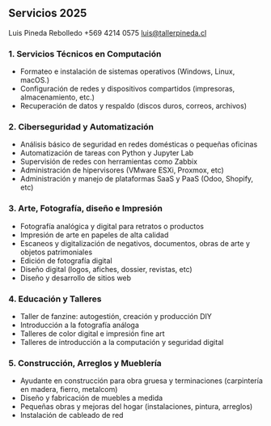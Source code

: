 <!--
**luispinedare/luispinedare** is a ✨ _special_ ✨ repository because its `README.md` (this file) appears on your GitHub profile.

Here are some ideas to get you started:

- 🔭 I’m currently working on ...
- 🌱 I’m currently learning ...
- 👯 I’m looking to collaborate on ...
- 🤔 I’m looking for help with ...
- 💬 Ask me about ...
- 📫 How to reach me: ...
- 😄 Pronouns: ...
- ⚡ Fun fact: ...
-->

## Servicios 2025
Luis Pineda Rebolledo
+569 4214 0575
luis@tallerpineda.cl

### 1. Servicios Técnicos en Computación
-	Formateo e instalación de sistemas operativos (Windows, Linux, macOS.)
-	Configuración de redes y dispositivos compartidos (impresoras, almacenamiento, etc.)
-	Recuperación de datos y respaldo (discos duros, correos, archivos)

### 2. Ciberseguridad y Automatización
-	Análisis básico de seguridad en redes domésticas o pequeñas oficinas
-	Automatización de tareas con Python y Jupyter Lab
-	Supervisión de redes con herramientas como Zabbix 
-	Administración de hipervisores (VMware ESXi, Proxmox, etc)
-	Administración y manejo de plataformas SaaS y PaaS (Odoo, Shopify, etc)

### 3. Arte, Fotografía, diseño e Impresión
-	Fotografía analógica y digital para retratos o productos
-	Impresión de arte en papeles de alta calidad
-	Escaneos y digitalización de negativos, documentos, obras de arte y objetos patrimoniales
-	Edición de fotografía digital
-	Diseño digital (logos, afiches, dossier, revistas, etc)
-	Diseño y desarrollo de sitios web

### 4. Educación y Talleres
-	Taller de fanzine: autogestión, creación y producción DIY
-	Introducción a la fotografía análoga
-	Talleres de color digital e impresión fine art
-	Talleres de introducción a la computación y seguridad digital

### 5. Construcción, Arreglos y Mueblería
-	Ayudante en construcción para obra gruesa y terminaciones (carpintería en madera, fierro, metalcom)
-	Diseño y fabricación de muebles a medida
-	Pequeñas obras y mejoras del hogar (instalaciones, pintura, arreglos)
-	Instalación de cableado de red
